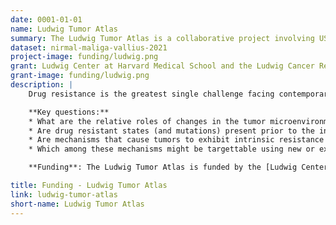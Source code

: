 ```yaml
---
date: 0001-01-01
name: Ludwig Tumor Atlas
summary: The Ludwig Tumor Atlas is a collaborative project involving US and European research laboratories that are part of Ludwig Cancer Research Centers and Branches and involves several types of solid cancer. Research at HMS is performed under the auspices of the [Ludwig Center at Harvard Medical School](https://ludwigcenter.hms.harvard.edu/). The overall aim of the Atlas is to investigate the molecular basis of intrinsic and acquired resistance to anti-cancer drugs and to develop disease management strategies and therapies that overcome or avoid such resistance.
dataset: nirmal-maliga-vallius-2021
project-image: funding/ludwig.png
grant: Ludwig Center at Harvard Medical School and the Ludwig Cancer Research Foundation
grant-image: funding/ludwig.png
description: |
    Drug resistance is the greatest single challenge facing contemporary cancer therapy. Despite extraordinary advances in cancer therapeutics, most patients eventually relapse and succumb to disease due to the development of drug resistance. The problem of resistance is complicated by tumor heterogeneity– both within a single tumor and across a population of patients.  Tumors and their microenvironments are also plastic, changing through the course of disease and in response to drugs. High dimensional tissue imaging and single-cell genetics aim to characterize this heterogeneity at multiple spatial and functional scales to improve our understanding of the origins of drug resistance - this understanding is a necessary first step to overcoming resistance in patients. Data are commonly acquired in biopsies from patients prior to and during therapy, and then following relapse. Mouse models of disease are also an important part of this research. An explicit goal of the Ludwig Tumor Atlas is to create and validate image-based clinical tests for next-generation diagnosis and drug development.

    **Key questions:**
    * What are the relative roles of changes in the tumor microenvironment and cancer cells themselves in generating drug resistance?
    * Are drug resistant states (and mutations) present prior to the initiation of therapy or are they induced by therapy?
    * Are mechanisms that cause tumors to exhibit intrinsic resistance (drug insensitivity) similar to the mechanisms that make initially sensitive tumors drug resistant (acquired drug resistance)
    * Which among these mechanisms might be targettable using new or existing drugs?

    **Funding**: The Ludwig Tumor Atlas is funded by the [Ludwig Center at Harvard Medical School](https://ludwigcenter.hms.harvard.edu/) and by a generous gift from the [Ludwig Cancer Research Foundation](http://www.ludwigcancerresearch.org/).

title: Funding - Ludwig Tumor Atlas
link: ludwig-tumor-atlas
short-name: Ludwig Tumor Atlas
---
```

